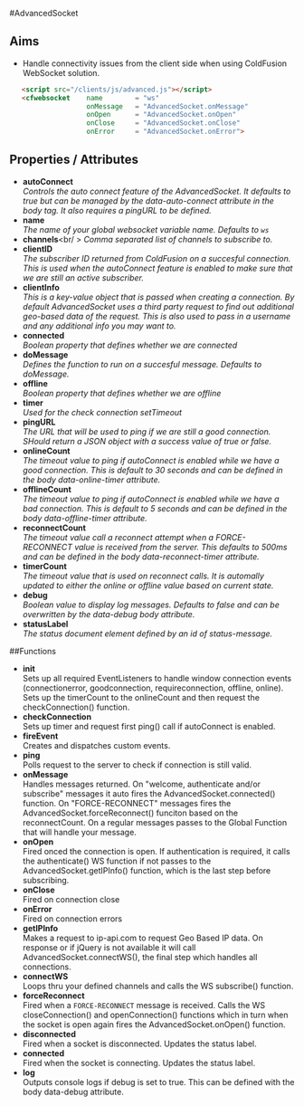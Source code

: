 #AdvancedSocket

## Aims

- Handle connectivity issues from the client side when using ColdFusion WebSocket solution.

 ``` html
 	<script src="/clients/js/advanced.js"></script>
	<cfwebsocket 	name		= "ws"
					onMessage	= "AdvancedSocket.onMessage"
					onOpen		= "AdvancedSocket.onOpen"
					onClose		= "AdvancedSocket.onClose"
					onError		= "AdvancedSocket.onError">

 ```

## Properties / Attributes

- __autoConnect__<br />
_Controls the auto connect feature of the AdvancedSocket. It defaults to true but can be managed by the data-auto-connect attribute in the body tag. It also requires a pingURL to be defined._
- __name__<br />
_The name of your global websocket variable name. Defaults to `ws`_
- __channels__<br/ >
_Comma separated list of channels to subscribe to._
- __clientID__<br />
_The subscriber ID returned from ColdFusion on a succesful connection. This is used when the autoConnect feature is enabled to make sure that we are still an active subscriber._
- __clientInfo__<br />
_This is a key-value object that is passed when creating a connection. By default AdvancedSocket uses a third party request to find out additional geo-based data of the request. This is also used to pass in a username and any additional info you may want to._
- __connected__<br />
_Boolean property that defines whether we are connected_
- __doMessage__<br />
_Defines the function to run on a succesful message. Defaults to doMessage._
- __offline__<br />
_Boolean property that defines whether we are offline_
- __timer__<br />
_Used for the check connection setTimeout_
- __pingURL__<br />
_The URL that will be used to ping if we are still a good connection. SHould return a JSON object with a success value of true or false._
- __onlineCount__<br />
_The timeout value to ping if autoConnect is enabled while we have a good connection. This is default to 30 seconds and can be defined in the body data-online-timer attribute._
- __offlineCount__<br />
_The timeout value to ping if autoConnect is enabled while we have a bad connection. This is default to 5 seconds and can be defined in the body data-offline-timer attribute._
- __reconnectCount__<br />
_The timeout value call a reconnect attempt when a FORCE-RECONNECT value is received from the server. This defaults to 500ms and can be defined in the body data-reconnect-timer attribute._
- __timerCount__<br />
_The timeout value that is used on reconnect calls. It is automally updated to either the online or offline value based on current state._
- __debug__<br />
_Boolean value to display log messages. Defaults to false and can be overwritten by the data-debug body attribute._
- __statusLabel__<br />
_The status document element defined by an id of status-message._

##Functions
- __init__<br />
Sets up all required EventListeners to handle window connection events (connectionerror, goodconnection, requireconnection, offline, online). Sets up the timerCount to the onlineCount and then request the checkConnection() function.
- __checkConnection__<br />
Sets up timer and request first ping() call if autoConnect is enabled.
- __fireEvent__<br />
Creates and dispatches custom events.
- __ping__<br />
Polls request to the server to check if connection is still valid.
- __onMessage__<br />
Handles messages returned. On "welcome, authenticate and/or subscribe" messages it auto fires the AdvancedSocket.connected() function. On "FORCE-RECONNECT" messages fires the AdvancedSocket.forceReconnect() funciton based on the reconnectCount. On a regular messages passes to the Global Function that will handle your message.
- __onOpen__<br />
Fired onced the connection is open. If authentication is required, it calls the authenticate() WS function if not passes to the AdvancedSocket.getIPInfo() function, which is the last step before subscribing.
- __onClose__<br />
Fired on connection close
- __onError__<br />
Fired on connection errors
- __getIPInfo__<br />
Makes a request to ip-api.com to request Geo Based IP data. On response or if jQuery is not available it will call AdvancedSocket.connectWS(), the final step which handles all connections.
- __connectWS__<br />
Loops thru your defined channels and calls the WS subscribe() function.
- __forceReconnect__<br />
Fired when a `FORCE-RECONNECT` message is received. Calls the WS closeConnection() and openConnection() functions which in turn when the socket is open again fires the AdvancedSocket.onOpen() function.
- __disconnected__<br />
Fired when a socket is disconnected. Updates the status label.
- __connected__<br />
Fired when the socket is connecting. Updates the status label.
- __log__<br />
Outputs console logs if debug is set to true. This can be defined with the body data-debug attribute.
